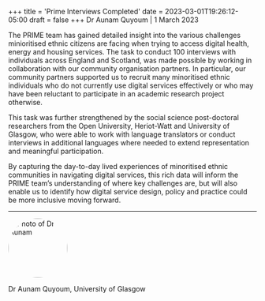 +++
title = 'Prime Interviews Completed'
date = 2023-03-01T19:26:12-05:00
draft = false
+++
Dr Aunam Quyoum | 1 March 2023

The PRIME team has gained detailed insight into the various challenges minioritised ethnic citizens are facing when trying to access digital health, energy and housing services. The task to conduct 100 interviews with individuals across England and Scotland, was made possible by working in collaboration with our community organisation partners. In particular, our community partners supported us to recruit many minoritised ethnic individuals who do not currently use digital services effectively or who may have been reluctant to participate in an academic research project otherwise.

This task was further strengthened by the social science post-doctoral researchers from the Open University, Heriot-Watt and University of Glasgow, who were able to work with language translators or conduct interviews in additional languages where needed to extend representation and meaningful participation.

By capturing the day-to-day lived experiences of minoritised ethnic communities in navigating digital services, this rich data will inform the PRIME team’s understanding of where key challenges are, but will also enable us to identify how digital service design, policy and practice could be more inclusive moving forward.


---

<div class="row" style="margin-bottom:0.5em;">
  <div class="team-image col-lg-2 d-flex align-items-center justify-content-start">
    <img alt="Photo of Dr Aunam" src="/images/team/aunaum.jpg" style="width:120px;height:120px;object-fit:cover;border-radius:50%;">
  </div>
</div>
<div class="row">
  <div class="team-meta col-lg-2 d-flex align-items-center justify-content-start">
    <p class="team-name mb-0" style="text-align:left;width:100%;">Dr Aunam Quyoum, University of Glasgow</p>
  </div>
</div>